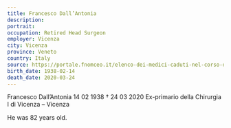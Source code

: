 ```yaml
---
title: Francesco Dall’Antonia
description: 
portrait: 
occupation: Retired Head Surgeon
employer: Vicenza
city: Vicenza
province: Veneto
country: Italy
source: https://portale.fnomceo.it/elenco-dei-medici-caduti-nel-corso-dellepidemia-di-covid-19/
birth_date: 1938-02-14
death_date: 2020-03-24
---
```


Francesco Dall’Antonia 14 02 1938 † 24 03 2020
Ex-primario della Chirurgia I di Vicenza – Vicenza

He was 82 years old.